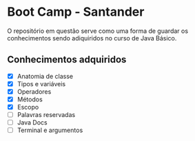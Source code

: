 # Boot Camp - Santander

O repositório em questão serve como uma forma de guardar os conhecimentos sendo adiquiridos no curso de Java Básico.

## Conhecimentos adquiridos

- [X] Anatomia de classe
- [X] Tipos e variáveis
- [X] Operadores
- [X] Métodos
- [X] Escopo
- [ ] Palavras reservadas
- [ ] Java Docs
- [ ] Terminal e argumentos
